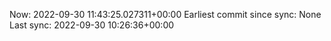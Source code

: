 Now: 2022-09-30 11:43:25.027311+00:00 Earliest commit since sync: None Last sync: 2022-09-30 10:26:36+00:00
